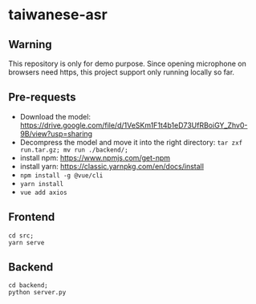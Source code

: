 # taiwanese-asr

## Warning
This repository is only for demo purpose. Since opening microphone on browsers need https, this project support only running locally so far.

## Pre-requests
- Download the model: https://drive.google.com/file/d/1VeSKm1F1t4b1eD73UfRBoiGY_Zhv0-9B/view?usp=sharing
- Decompress the model and move it into the right directory: `tar zxf run.tar.gz; mv run ./backend/;`
- install npm: https://www.npmjs.com/get-npm
- install yarn: https://classic.yarnpkg.com/en/docs/install
- `npm install -g @vue/cli`
- `yarn install`
- `vue add axios`

## Frontend
```
cd src;
yarn serve
```

## Backend
```
cd backend;
python server.py
```
